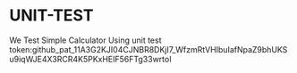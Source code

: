 # UNIT-TEST
We Test Simple Calculator Using unit test
token: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
